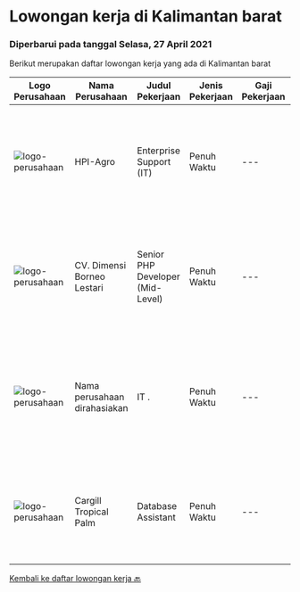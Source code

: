 
  # Lowongan kerja di Kalimantan barat

  ### Diperbarui pada tanggal Selasa, 27 April 2021

  Berikut merupakan daftar lowongan kerja yang ada di Kalimantan barat

  |Logo Perusahaan | Nama Perusahaan | Judul Pekerjaan | Jenis Pekerjaan | Gaji Pekerjaan | Lokasi | Deskripsi | Tanggal diunggah | Pranala |
  | -------------- | --------------- | --------------- | --------- | --------- | -------------- | ------- | ----------- | ----------- |
  |![logo-perusahaan](https://image-service-cdn.seek.com.au/0d457d2cf249547b3fdda192fb13dbee8e63de25/ee4dce1061f3f616224767ad58cb2fc751b8d2dc)|HPI-Agro|Enterprise Support (IT)|Penuh Waktu|---|Kubu Raya|Berpengalaman sebagai IT Support / IT Helpdesk min 3 thn Menguasai dan mampu merakit dan instalasi hardware komputer (Diutamakan) Mampu melakukan...|Senin, 26 April 2021|https://www.jobstreet.co.id/id/job/enterprise-support-it-3517239?token=0~f42c60fb-8e4b-4920-a116-1ca47912fee2&sectionRank=1&jobId=jobstreet-id-job-3517239|
|![logo-perusahaan](https://us.123rf.com/450wm/pavelstasevich/pavelstasevich1811/pavelstasevich181101027/112815900-stock-vector-no-image-available-icon-flat-vector.jpg?ver=6)|CV. Dimensi Borneo Lestari|Senior PHP Developer (Mid-Level)|Penuh Waktu|---|Pontianak|Highly preferred skills: Extensive experience with Laravel SASS/Webpack/Vue experience Exposure to NuxtJS highly beneficial Solid back-end experience...|Rabu, 14 April 2021|https://www.jobstreet.co.id/id/job/senior-php-developer-mid-level-3506833?token=0~f42c60fb-8e4b-4920-a116-1ca47912fee2&sectionRank=2&jobId=jobstreet-id-job-3506833|
|![logo-perusahaan](https://us.123rf.com/450wm/pavelstasevich/pavelstasevich1811/pavelstasevich181101027/112815900-stock-vector-no-image-available-icon-flat-vector.jpg?ver=6)|Nama perusahaan dirahasiakan|IT .|Penuh Waktu|---|Kalimantan Barat|Pendidikan minimal S1 segala jurusan Untuk posisi programmer harus memiliki pengetahuan mengenai PHP dan bahasa pemrograman lainnya Untuk posisi IT...|Rabu, 07 April 2021|https://www.jobstreet.co.id/id/job/it-3501117?token=0~f42c60fb-8e4b-4920-a116-1ca47912fee2&sectionRank=3&jobId=jobstreet-id-job-3501117|
|![logo-perusahaan](https://image-service-cdn.seek.com.au/d98576605fee7c66dce3b7d907259f2efe52f6bf/ee4dce1061f3f616224767ad58cb2fc751b8d2dc)|Cargill Tropical Palm|Database Assistant|Penuh Waktu|---|Kalimantan Barat|Key Responsibilities: Prepare crop production database Prepare inorganic and organic fertilizer database Prepare BBC database Compile &amp; prepare...|Senin, 05 April 2021|https://www.jobstreet.co.id/id/job/database-assistant-3498639?token=0~f42c60fb-8e4b-4920-a116-1ca47912fee2&sectionRank=4&jobId=jobstreet-id-job-3498639|


  [Kembali ke daftar lowongan kerja 🔙](../README.md#daftar-lowongan-kerja)
  